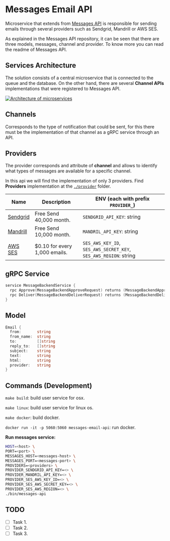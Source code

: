 # Messages Email API

Microservice that extends from [Messages API](https://github.com/microapis/messages-api) is responsible for sending emails through several providers such as Sendgrid, Mandrill or AWS SES.

As explained in the Messages API repository, it can be seen that there are three models, messages, channel and provider. To know more you can read the readme of Messages API.

## Services Architecture

The solution consists of a central microservice that is connected to the queue and the database. On the other hand, there are several **Channel APIs** implementations that were registered to Messages API.

[![Architecture of
microservices](./docs/images/messages-email-architecture.png)](./docs/images/messages-email-architecture.png)

## Channels

Corresponds to the type of notification that could be sent, for this there must be the implementation of that channel as a gRPC service through an API.

## Providers

The provider corresponds and attribute of **channel** and allows to identify what types of messages are available for a specific channel.

In this api we will find the implementation of only 3 providers. Find **Providers** implementation at the [`./provider`](./lib) folder.

| Name                                   | Description                    | ENV (each with prefix `PROVIDER_`)                               |
| -------------------------------------- | ------------------------------ | ---------------------------------------------------------------- |
| [Sendgrid](https://sendgrid.com/)      | Free Send 40,000 month.        | `SENDGRID_API_KEY`: string                                       |
| [Mandrill](https://mandrill.com/)      | Free Send 10,000 month.        | `MANDRIL_API_KEY`: string                                        |
| [AWS SES](https://aws.amazon.com/ses/) | \$0.10 for every 1,000 emails. | `SES_AWS_KEY_ID`, `SES_AWS_SECRET_KEY`, `SES_AWS_REGION`: string |

## gRPC Service

```go
service MessageBackendService {
  rpc Approve(MessageBackendApproveRequest) returns (MessageBackendApproveResponse) {}
  rpc Deliver(MessageBackendDeliverRequest) returns (MessageBackendDeliverResponse) {}
}
```

## Model

```go
Email {
  from:       string
  from_name:  string
  to:         []string
  reply_to:   []string
  subject:    string
  text:       string
  html:       string
  provider:   string
}
```

## Commands (Development)

`make build`: build user service for osx.

`make linux`: build user service for linux os.

`make docker`: build docker.

`docker run -it -p 5060:5060 messages-email-api`: run docker.

**Run messages service:**

```sh
HOST=<host> \
PORT=<port> \
MESSAGES_HOST=<messages-host> \
MESSAGES_PORT=<messages-port> \
PROVIDERS=<providers> \
PROVIDER_SENDGRID_API_KEY=<> \
PROVIDER_MANDRIL_API_KEY=<> \
PROVIDER_SES_AWS_KEY_ID=<> \
PROVIDER_SES_AWS_SECRET_KEY=<> \
PROVIDER_SES_AWS_REGION=<> \
./bin/messages-api
```

## TODO

- [ ] Task 1.
- [ ] Task 2.
- [ ] Task 3.
